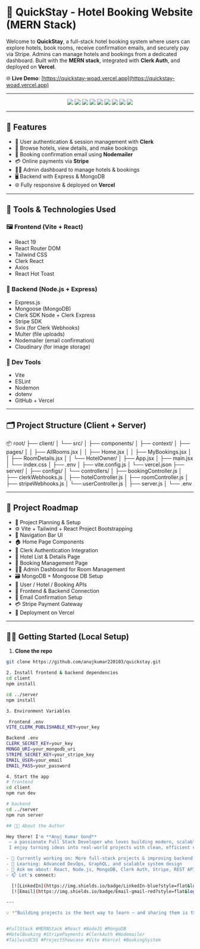 # 🏨 QuickStay - Hotel Booking Website (MERN Stack)

Welcome to **QuickStay**, a full-stack hotel booking system where users can explore hotels, book rooms, receive confirmation emails, and securely pay via Stripe. Admins can manage hotels and bookings from a dedicated dashboard. Built with the **MERN stack**, integrated with **Clerk Auth**, and deployed on **Vercel**.

🌐 **Live Demo**: [https://quickstay-woad.vercel.app](https://quickstay-woad.vercel.app)

---

<p align="center">
  <img src="https://img.shields.io/badge/LIVE-QuickStay-28a745?style=for-the-badge&logo=vercel&logoColor=white" />
  <img src="https://img.shields.io/badge/BUILD-PASSING-brightgreen?style=for-the-badge&logo=githubactions&logoColor=white" />
  <img src="https://img.shields.io/badge/FRONTEND-React-61DAFB?style=for-the-badge&logo=react&logoColor=white" />
  <img src="https://img.shields.io/badge/BACKEND-Express-black?style=for-the-badge&logo=express&logoColor=white" />
  <img src="https://img.shields.io/badge/DATABASE-MongoDB-4EA94B?style=for-the-badge&logo=mongodb&logoColor=white" />
  <img src="https://img.shields.io/badge/AUTH-Clerk-blue?style=for-the-badge&logo=clerk&logoColor=white" />
  <img src="https://img.shields.io/badge/PAYMENT-Stripe-635BFF?style=for-the-badge&logo=stripe&logoColor=white" />
  <img src="https://img.shields.io/badge/EMAIL-Nodemailer-yellowgreen?style=for-the-badge&logo=gmail&logoColor=white" />
  <img src="https://img.shields.io/badge/LICENSE-ISC-yellow?style=for-the-badge" />
</p>

---

## 🚀 Features

- 🔐 User authentication & session management with **Clerk**
- 🏨 Browse hotels, view details, and make bookings
- 📩 Booking confirmation email using **Nodemailer**
- 💳 Online payments via **Stripe**
- 🧑‍💼 Admin dashboard to manage hotels & bookings
- 🖥️ Backend with Express & MongoDB
- 🌐 Fully responsive & deployed on **Vercel**

---

## 🧰 Tools & Technologies Used

### 🖼️ Frontend (Vite + React)
- React 19
- React Router DOM
- Tailwind CSS
- Clerk React
- Axios
- React Hot Toast

### 🧠 Backend (Node.js + Express)
- Express.js
- Mongoose (MongoDB)
- Clerk SDK Node + Clerk Express
- Stripe SDK
- Svix (for Clerk Webhooks)
- Multer (file uploads)
- Nodemailer (email confirmation)
- Cloudinary (for image storage)

### 🔧 Dev Tools
- Vite
- ESLint
- Nodemon
- dotenv
- GitHub + Vercel

---

## 🗂️ Project Structure (Client + Server)

📦 root/
├── client/
│ └── src/
│ ├── components/
│ ├── context/
│ ├── pages/
│ │ ├── AllRooms.jsx
│ │ ├── Home.jsx
│ │ ├── MyBookings.jsx
│ │ ├── RoomDetails.jsx
│ │ └── HotelOwner/
│ ├── App.jsx
│ ├── main.jsx
│ └── index.css
│ ├── .env
│ ├── vite.config.js
│ └── vercel.json
├── server/
│ ├── configs/
│ └── controllers/
│ ├── bookingController.js
│ ├── clerkWebhooks.js
│ ├── hotelController.js
│ ├── roomController.js
│ ├── stripeWebhooks.js
│ └── userController.js
│ ├── server.js
│ └── .env


---

## 📌 Project Roadmap

- 📌 Project Planning & Setup
- ⚙️ Vite + Tailwind + React Project Bootstrapping
- 🧭 Navigation Bar UI
- 🏠 Home Page Components
- 🔐 Clerk Authentication Integration
- 🏨 Hotel List & Details Page
- 📅 Booking Management Page
- 🧑‍💼 Admin Dashboard for Room Management
- 🗃️ MongoDB + Mongoose DB Setup
- 👥 User / Hotel / Booking APIs
- 🔗 Frontend & Backend Connection
- 📧 Email Confirmation Setup
- 💳 Stripe Payment Gateway
- 🚀 Deployment on Vercel

---

## 🧑‍💻 Getting Started (Local Setup)

1. **Clone the repo**
```bash
git clone https://github.com/anujkumar220103/quickstay.git

2. Install frontend & backend dependencies
cd client
npm install

cd ../server
npm install

3. Environment Variables

 Frontend .env
VITE_CLERK_PUBLISHABLE_KEY=your_key

Backend .env
CLERK_SECRET_KEY=your_key
MONGO_URI=your_mongodb_uri
STRIPE_SECRET_KEY=your_stripe_key
EMAIL_USER=your_email
EMAIL_PASS=your_password

4. Start the app
# frontend
cd client
npm run dev

# backend
cd ../server
npm run server

## 👨‍💻 About the Author

Hey there! I'm **Anuj Kumar Gond**
 — a passionate Full Stack Developer who loves building modern, scalable web applications using the **MERN stack**.
 I enjoy turning ideas into real-world projects with clean, efficient code and sleek UI.

- 🔭 Currently working on: More full-stack projects & improving backend architecture
- 🌱 Learning: Advanced DevOps, GraphQL, and scalable system design
- 💬 Ask me about: React, Node.js, MongoDB, Clerk Auth, Stripe, REST APIs
- 📫 Let's connect:

  [![LinkedIn](https://img.shields.io/badge/LinkedIn-blue?style=flat&logo=linkedin&labelColor=blue)](https://www.linkedin.com/in/anuj-kumar-gond-943204211?utm_source=share&utm_campaign=share_via&utm_content=profile&utm_medium=android_app)
  [![Email](https://img.shields.io/badge/Email-gmail-red?style=flat&logo=gmail)](24204031218@stu.manit.ac.in)

---

💡 *"Building projects is the best way to learn — and sharing them is the best way to grow!"*


#FullStack #MERNStack #React #NodeJS #MongoDB
#HotelBooking #StripePayments #ClerkAuth #Nodemailer
#TailwindCSS #ProjectShowcase #Vite #Vercel #BookingSystem



